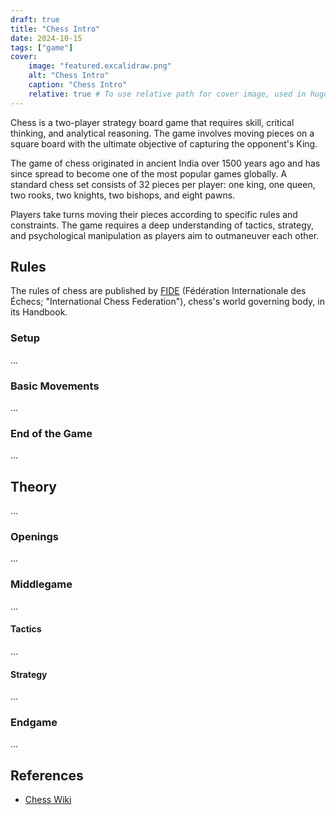 ```yaml
---
draft: true
title: "Chess Intro"
date: 2024-10-15
tags: ["game"]
cover:
    image: "featured.excalidraw.png"
    alt: "Chess Intro"
    caption: "Chess Intro"
    relative: true # To use relative path for cover image, used in hugo Page-bundles
---
```


Chess is a two-player strategy board game that requires skill, critical thinking, and analytical reasoning. The game involves moving pieces on a square board with the ultimate objective of capturing the opponent's King.

The game of chess originated in ancient India over 1500 years ago and has since spread to become one of the most popular games globally. A standard chess set consists of 32 pieces per player: one king, one queen, two rooks, two knights, two bishops, and eight pawns.

Players take turns moving their pieces according to specific rules and constraints. The game requires a deep understanding of tactics, strategy, and psychological manipulation as players aim to outmaneuver each other.

## Rules

The rules of chess are published by [FIDE](https://handbook.fide.com/chapter/E012023) (Fédération Internationale des Échecs; "International Chess Federation"), chess's world governing body, in its Handbook.

### Setup

...

### Basic Movements

...

### End of the Game

...

## Theory

...

### Openings

...

### Middlegame

...

#### Tactics

...

#### Strategy

...

### Endgame

...

## References

- [Chess Wiki](https://en.wikipedia.org/wiki/Chess)